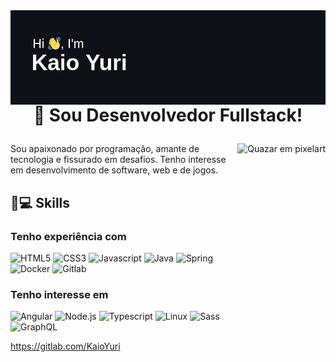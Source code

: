 
<img align="left" alt="Coding" src="header.png">

# <p align = "center">👾 Sou Desenvolvedor Fullstack! </p>

<img title="Quazar em pixelart" align="right" height="300" src="https://64.media.tumblr.com/a93f500f2dfa15a1028644cf763b578e/tumblr_pb57lu31uF1xptjc0o1_1280.gifv">
Sou apaixonado por programação, amante de tecnologia e fissurado em desafios. Tenho interesse em desenvolvimento de software, web e de jogos.

## 🚀💻 Skills
### Tenho experiência com
<img title="HTML5" height= 50px src="https://cdn.jsdelivr.net/gh/devicons/devicon/icons/html5/html5-plain.svg"/>  <img title="CSS3" height= 50px src="https://cdn.jsdelivr.net/gh/devicons/devicon/icons/css3/css3-plain.svg" /> <img title="Javascript" height=50px src="https://cdn.jsdelivr.net/gh/devicons/devicon/icons/javascript/javascript-plain.svg" /> <img title="Java" height=50px src="https://cdn.jsdelivr.net/gh/devicons/devicon/icons/java/java-plain.svg" /> <img title="Spring" height=50px src="https://cdn.jsdelivr.net/gh/devicons/devicon/icons/spring/spring-original.svg" /> <img  title="Docker" height=50px src="https://cdn.jsdelivr.net/gh/devicons/devicon/icons/docker/docker-plain.svg" /> <img title="Gitlab" height=50px src="https://cdn.jsdelivr.net/gh/devicons/devicon/icons/gitlab/gitlab-original.svg" /> 

### Tenho interesse em
<img title="Angular" height= 50px src="https://cdn.jsdelivr.net/gh/devicons/devicon/icons/angularjs/angularjs-plain.svg" /> <img title="Node.js" height= 50px src="https://cdn.jsdelivr.net/gh/devicons/devicon/icons/nodejs/nodejs-original.svg"/> <img title="Typescript" height= 50px src="https://cdn.jsdelivr.net/gh/devicons/devicon/icons/typescript/typescript-plain.svg" /> <img title="Linux" height=50px src="https://cdn.jsdelivr.net/gh/devicons/devicon/icons/linux/linux-plain.svg" /> <img title="Sass" height=50px src="https://cdn.jsdelivr.net/gh/devicons/devicon/icons/sass/sass-original.svg" /> <img title="GraphQL" height=50px src="https://cdn.jsdelivr.net/gh/devicons/devicon/icons/graphql/graphql-plain.svg" />

https://gitlab.com/KaioYuri

